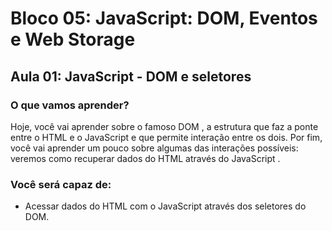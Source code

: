 # Bloco 05: JavaScript: DOM, Eventos e Web Storage

## Aula 01: JavaScript - DOM e seletores

### O que vamos aprender?

Hoje, você vai aprender sobre o famoso DOM , a estrutura que faz a ponte entre o HTML e o JavaScript e que permite interação entre os dois. Por fim, você vai aprender um pouco sobre algumas das interações possíveis: veremos como recuperar dados do HTML através do JavaScript .

### Você será capaz de:

- Acessar dados do HTML com o JavaScript através dos seletores do DOM.